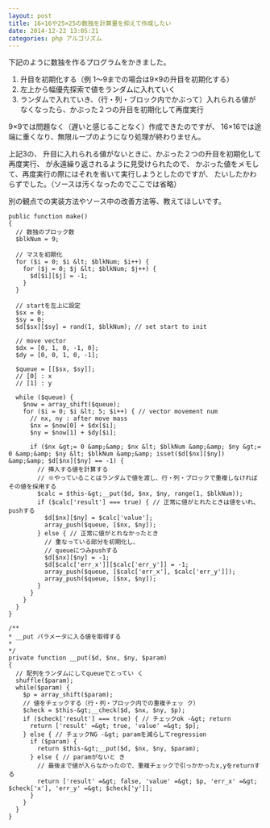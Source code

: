 ```yaml
---
layout: post
title: 16×16や25×25の数独を計算量を抑えて作成したい
date: 2014-12-22 13:05:21
categories: php アルゴリズム
---
```

<p>下記のように数独を作るプログラムをかきました。</p>

<ol>
<li>升目を初期化する（例 1～9までの場合は9×9の升目を初期化する）</li>
<li>左上から幅優先探索で値をランダムに入れていく</li>
<li>ランダムで入れていき、（行・列・ブロック内でかぶって）入れられる値がなくなったら、かぶった２つの升目を初期化して再度実行</li>
</ol>

<p>9×9では問題なく（遅いと感じることなく）作成できたのですが、
16×16では途端に重くなり、無限ループのようになり処理が終わりません。</p>

<p>上記3の、
升目に入れられる値がないときに、かぶった２つの升目を初期化して再度実行、
が永遠繰り返されるように見受けられたので、
かぶった値をメモして、再度実行の際にはそれを省いて実行しようとしたのですが、
たいしたかわらずでした。（ソースは汚くなったのでここでは省略）</p>

<p>別の観点での実装方法やソース中の改善方法等、教えてほしいです。</p>

```
public function make()
{
  // 数独のブロック数
  $blkNum = 9;

  // マスを初期化
  for ($i = 0; $i &lt; $blkNum; $i++) {
    for ($j = 0; $j &lt; $blkNum; $j++) {
      $d[$i][$j] = -1;
    }
  }

  // startを左上に設定
  $sx = 0;
  $sy = 0;
  $d[$sx][$sy] = rand(1, $blkNum); // set start to init

  // move vector
  $dx = [0, 1, 0, -1, 0];
  $dy = [0, 0, 1, 0, -1];

  $queue = [[$sx, $sy]];
  // [0] : x
  // [1] : y

  while ($queue) {
    $now = array_shift($queue);
    for ($i = 0; $i &lt; 5; $i++) { // vector movement num
      // nx, ny : after move mass
      $nx = $now[0] + $dx[$i];
      $ny = $now[1] + $dy[$i];

      if ($nx &gt;= 0 &amp;&amp; $nx &lt; $blkNum &amp;&amp; $ny &gt;= 0 &amp;&amp; $ny &lt; $blkNum &amp;&amp; isset($d[$nx][$ny]) &amp;&amp; $d[$nx][$ny] == -1) {
        // 挿入する値を計算する
        // ※やっていることはランダムで値を渡し、行・列・ブロックで重複しなければその値を採用する
        $calc = $this-&gt;__put($d, $nx, $ny, range(1, $blkNum));
        if ($calc['result'] === true) { // 正常に値がとれたときは値をいれ、pushする
          $d[$nx][$ny] = $calc['value'];
          array_push($queue, [$nx, $ny]);
        } else { // 正常に値がとれなかったとき
          // 重なっている部分を初期化し、
          // queueにつみpushする
          $d[$nx][$ny] = -1;
          $d[$calc['err_x']][$calc['err_y']] = -1;
          array_push($queue, [$calc['err_x'], $calc['err_y']]);
          array_push($queue, [$nx, $ny]);
        }
      }
    }
  }
}

/**
* __put パラメータに入る値を取得する
*
*/
private function __put($d, $nx, $ny, $param) 
{
  // 配列をランダムにしてqueueでとってい く
  shuffle($param);
  while($param) {
    $p = array_shift($param);
    // 値をチェックする（行・列・ブロック内での重複チェッ ク）
    $check = $this-&gt;__check($d, $nx, $ny, $p);
    if ($check['result'] === true) { // チェックok -&gt; return
      return ['result' =&gt; true, 'value' =&gt; $p];
    } else { // チェックNG -&gt; paramを減らしてregression
      if ($param) {
        return $this-&gt;__put($d, $nx, $ny, $param);
      } else { // paramがないと き
        // 最後まで値が入らなかったので、重複チェックで引っかかったx,yをreturnする
        return ['result' =&gt; false, 'value' =&gt; $p, 'err_x' =&gt; $check['x'], 'err_y' =&gt; $check['y']];
      }
    }
  }
}
```
